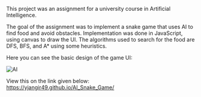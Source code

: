 This project was an assignment for a university course in Artificial Intelligence.

The goal of the assignment was to implement a snake game that uses AI to find food and avoid obstacles.
 Implementation was done in JavaScript, using canvas to draw the UI.
The algorithms used to search for the food are DFS, BFS, and A* using some heuristics.

Here you can see the basic design of the game UI:

![AI](https://user-images.githubusercontent.com/31498029/57656952-83caf900-75f7-11e9-9b17-642c39c1b97a.png)

View this on the link given below:
https://yjangir49.github.io/AI_Snake_Game/
